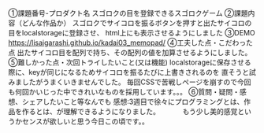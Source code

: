 ①課題番号-プロダクト名
スゴロクの目を登録できるスゴロクゲーム
②課題内容（どんな作品か）
スゴロクでサイコロを振るボタンを押すと出たサイコロの目をlocalstorageに登録させ、
html上にも表示させるようにしました
③DEMO
https://lisaigarashi.github.io/kadai03_memopad/
④工夫した点・こだわった点
出たサイコロ目を配列で持ち、その配列の値を加算させるようにしました。
⑤難しかった点・次回トライしたいこと(又は機能)
localstorageに保存させる際に、keyが同じになるためサイコロを振るたびに上書きされるのを
直そうと試みましたがうまくいきませんでした。
毎回CSSで苦戦しページを崩すので今回も何回かいじった中できれいなものを採用しています。。。
⑥質問・疑問・感想、シェアしたいこと等なんでも
感想:3週目で徐々にプログラミングとは、作品を作るとは、が理解できるようになりました。
　　　もう少し美的感覚というかセンスが欲しいと思う今日この頃です。。
